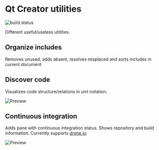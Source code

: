 # Qt Creator utilities

![build status](https://github.com/OneMoreGres/qtc-utilities/workflows/Plugin%20build/badge.svg)

Different useful/useless utilities.

## Organize includes

Removes unused, adds absent, resolves misplaced and sorts includes in current document.

## Discover code

Visualizes code structure/relations in uml notation.

![Preview](util/codediscover.png?raw=true)

## Continuous integration

Adds pane with continuous integration status. Shows repository and build information.
Currently supports [drone.io](https://drone.io/).

![Preview](util/ci.png?raw=true)
